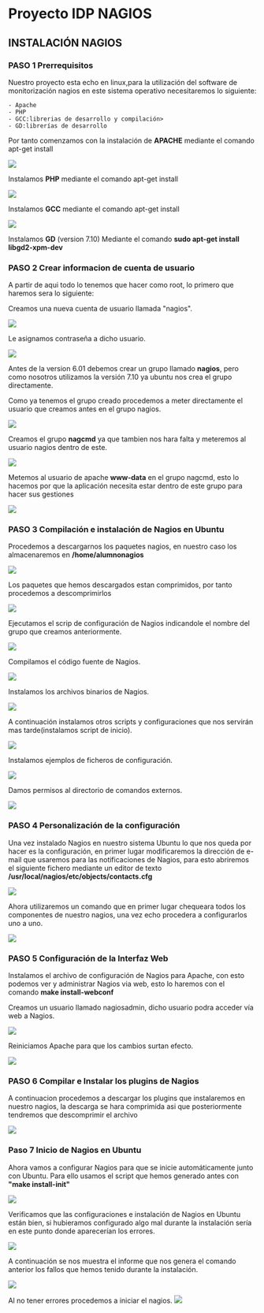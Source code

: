
# Proyecto IDP NAGIOS #

## INSTALACIÓN NAGIOS ##

### PASO 1 Prerrequisitos ###
Nuestro proyecto esta echo en linux,para la utilización del software de monitorización nagios en este sistema operativo necesitaremos lo siguiente:

	- Apache
	- PHP
	- GCC:librerias de desarrollo y compilación>
	- GD:librerías de desarrollo

Por tanto comenzamos con la instalación de **APACHE** mediante el comando apt-get install 

![](imagenes/instalacion/instalacionNAGIOS-1.png)
  
Instalamos **PHP** mediante el comando apt-get install

![](imagenes/instalacion/instalacionNAGIOS-2.png)

Instalamos **GCC** mediante el comando apt-get install 

![](imagenes/instalacion/instalacionNAGIOS-3.png)

Instalamos **GD** (version 7.10) Mediante el comando **sudo apt-get install libgd2-xpm-dev**

### PASO 2 Crear informacion de cuenta de usuario ###

A partir de aqui todo lo tenemos que hacer como root, lo primero que haremos sera lo siguiente:

Creamos una nueva cuenta de usuario llamada "nagios".

![](imagenes/instalacion/instalacion/instalacionNAGIOS-4.png)

Le asignamos contraseña a dicho usuario.

![](imagenes/instalacion/instalacionNAGIOS-5.png)

Antes de la version 6.01 debemos crear un grupo llamado **nagios**, pero como nosotros utilizamos la versión 7.10 ya ubuntu nos crea el grupo directamente.

Como ya tenemos el grupo creado procedemos a meter directamente el usuario que creamos antes en el grupo nagios.

![](imagenes/instalacion/instalacionNAGIOS-6.png)

Creamos el grupo **nagcmd** ya que tambien nos hara falta y meteremos al usuario nagios dentro de este.

![](imagenes/instalacion/instalacionNAGIOS-7.png)

Metemos al usuario de apache **www-data** en el grupo nagcmd, esto lo hacemos por que la aplicación necesita estar dentro de este grupo para hacer sus gestiones

![](imagenes/instalacion/instalacionNAGIOS-8.png)

### PASO 3 Compilación e instalación de Nagios en Ubuntu ###

Procedemos a descargarnos los paquetes nagios, en nuestro caso los almacenaremos en **/home/alumnonagios**

![](imagenes/instalacion/instalacionNAGIOS-9.png)

Los paquetes que hemos descargados estan comprimidos, por tanto procedemos a descomprimirlos

![](imagenes/instalacion/instalacionNAGIOS-10.png)

Ejecutamos el scrip de configuración de Nagios indicandole el nombre del grupo que creamos anteriormente.

![](imagenes/instalacion/instalacionNAGIOS-11.png)

Compilamos el código fuente de Nagios.

![](imagenes/instalacion/instalacionNAGIOS-12.png)

Instalamos los archivos binarios de Nagios.

![](imagenes/instalacion/instalacionNAGIOS-13.png)

A continuación instalamos otros scripts y configuraciones que nos servirán mas tarde(instalamos script de inicio).

![](imagenes/instalacion/instalacionNAGIOS-14.png)

Instalamos ejemplos de ficheros de configuración.

![](imagenes/instalacion/instalacionNAGIOS-15.png)

Damos permisos al directorio de comandos externos.

![](imagenes/instalacion/instalacionNAGIOS-16.png)

### PASO 4 Personalización de la configuración ###

Una vez instalado Nagios en nuestro sistema Ubuntu lo que nos queda por hacer es la configuración, en primer lugar modificaremos la dirección de e-mail que usaremos para las notificaciones de Nagios, para esto abriremos el siguiente fichero mediante un editor de texto **/usr/local/nagios/etc/objects/contacts.cfg**

![](imagenes/instalacion/instalacionNAGIOS-17.png)

Ahora utilizaremos un comando que en primer lugar chequeara todos los componentes de nuestro nagios, una vez echo procedera a configurarlos uno a uno.

![](imagenes/instalacion/instalacionNAGIOS-25.png)

### PASO 5 Configuración de la Interfaz Web ###

Instalamos el archivo de configuración de Nagios para Apache, con esto podemos ver y administrar Nagios via web, esto lo haremos con el comando **make install-webconf**

Creamos un usuario llamado nagiosadmin, dicho usuario podra acceder vía web a Nagios.

![](imagenes/instalacion/instalacionNAGIOS-18.png)

Reiniciamos Apache para que los cambios surtan efecto.

![](imagenes/instalacion/instalacionNAGIOS-19.png)

### PASO 6 Compilar e Instalar los plugins de Nagios ###

A continuacion procedemos a descargar los plugins que instalaremos en nuestro nagios, la descarga se hara comprimida asi que posteriormente tendremos que descomprimir el archivo

![](imagenes/instalacion/instalacionNAGIOS-24.png)


### Paso 7 Inicio de Nagios en Ubuntu ###

Ahora vamos a configurar Nagios para que se inicie automáticamente junto con Ubuntu. Para ello usamos el script que hemos generado antes con **"make install-init"**

![](imagenes/instalacion/instalacionNAGIOS-20.png)

Verificamos que las configuraciones e instalación de Nagios en Ubuntu están bien, si hubieramos configurado algo mal durante la instalación sería en este punto donde aparecerían los errores.

![](imagenes/instalacion/instalacionNAGIOS-21.png)

A continuación se nos muestra el informe que nos genera el comando anterior los fallos que hemos tenido durante la instalación.

![](imagenes/instalacion/instalacionNAGIOS-22.png)

Al no tener errores procedemos a iniciar el nagios.
![](imagenes/instalacion/instalacionNAGIOS-23.png)

